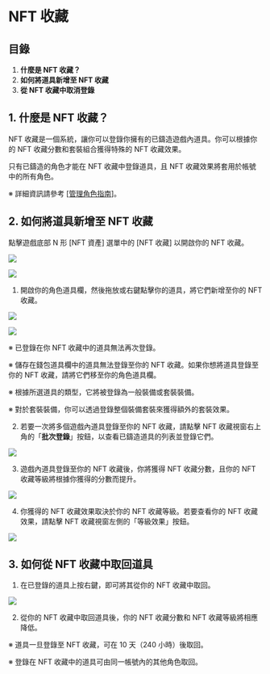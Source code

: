 # NFT 收藏
## 目錄
1.  **什麼是 NFT 收藏？**
2.  **如何將道具新增至 NFT 收藏**
3.  **從 NFT 收藏中取消登錄**
## 1. 什麼是 NFT 收藏？

NFT 收藏是一個系統，讓你可以登錄你擁有的已鑄造遊戲內道具。你可以根據你的 NFT 收藏分數和套裝組合獲得特殊的 NFT 收藏效果。

只有已鑄造的角色才能在 NFT 收藏中登錄道具，且 NFT 收藏效果將套用於帳號中的所有角色。

※ 詳細資訊請參考 \[[管理角色指南](https://docs.maplestoryn.io/msn-101/beginners-guide/get-started/manage-character)\]。

## 2. 如何將道具新增至 NFT 收藏

點擊遊戲底部 N 形 \[NFT 資產\] 選單中的 \[NFT 收藏\] 以開啟你的 NFT 收藏。

![](https://aliceric27s-organization.gitbook.io/images/msn-101/beginners-guide/item-and-equipment/image_1747236285855_552.png)

![](https://aliceric27s-organization.gitbook.io/images/msn-101/beginners-guide/item-and-equipment/image_1747236285855_762.png)

1) 開啟你的角色道具欄，然後拖放或右鍵點擊你的道具，將它們新增至你的 NFT 收藏。

![](https://aliceric27s-organization.gitbook.io/images/msn-101/beginners-guide/item-and-equipment/image_1747236285855_494.png)

![](https://aliceric27s-organization.gitbook.io/images/msn-101/beginners-guide/item-and-equipment/image_1747236285855_0.png)

※ 已登錄在你 NFT 收藏中的道具無法再次登錄。

※ 儲存在錢包道具欄中的道具無法登錄至你的 NFT 收藏。如果你想將道具登錄至你的 NFT 收藏，請將它們移至你的角色道具欄。

※ 根據所選道具的類型，它將被登錄為一般裝備或套裝裝備。

※ 對於套裝裝備，你可以透過登錄整個裝備套裝來獲得額外的套裝效果。

2) 若要一次將多個遊戲內道具登錄至你的 NFT 收藏，請點擊 NFT 收藏視窗右上角的「**批次登錄**」按鈕，以查看已鑄造道具的列表並登錄它們。

![](https://aliceric27s-organization.gitbook.io/images/msn-101/beginners-guide/item-and-equipment/image_1747236285855_663.png)

3) 遊戲內道具登錄至你的 NFT 收藏後，你將獲得 NFT 收藏分數，且你的 NFT 收藏等級將根據你獲得的分數而提升。

![](https://aliceric27s-organization.gitbook.io/images/msn-101/beginners-guide/item-and-equipment/image_1747236285855_528.png)

4) 你獲得的 NFT 收藏效果取決於你的 NFT 收藏等級。若要查看你的 NFT 收藏效果，請點擊 NFT 收藏視窗左側的「等級效果」按鈕。

![](https://aliceric27s-organization.gitbook.io/images/msn-101/beginners-guide/item-and-equipment/image_1747236285855_637.png)

## 3. 如何從 NFT 收藏中取回道具

1) 在已登錄的道具上按右鍵，即可將其從你的 NFT 收藏中取回。

![](https://aliceric27s-organization.gitbook.io/images/msn-101/beginners-guide/item-and-equipment/image_1747236285855_911.png)

2) 從你的 NFT 收藏中取回道具後，你的 NFT 收藏分數和 NFT 收藏等級將相應降低。

※ 道具一旦登錄至 NFT 收藏，可在 10 天（240 小時）後取回。

※ 登錄在 NFT 收藏中的道具可由同一帳號內的其他角色取回。